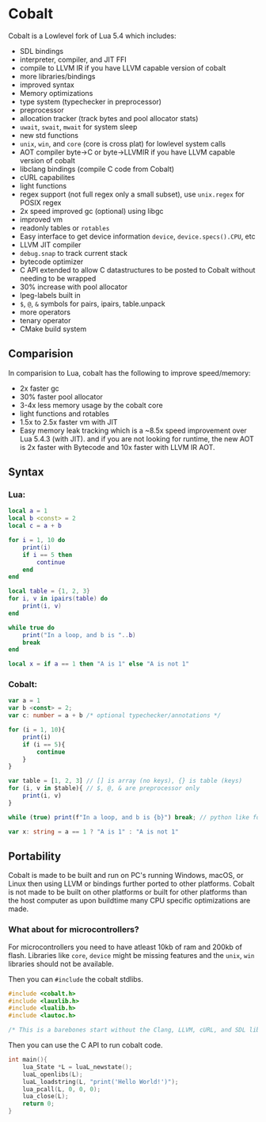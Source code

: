 # Cobalt
Cobalt is a Lowlevel fork of Lua 5.4 which includes:
- SDL bindings
- interpreter, compiler, and JIT FFI
- compile to LLVM IR if you have LLVM capable version of cobalt
- more libraries/bindings
- improved syntax
- Memory optimizations
- type system (typechecker in preprocessor)
- preprocessor
- allocation tracker (track bytes and pool allocator stats)
- `uwait`, `swait`, `mwait` for system sleep
- new std functions
- `unix`, `win`, and `core` (core is cross plat) for lowlevel system calls
- AOT compiler byte->C or byte->LLVMIR if you have LLVM capable version of cobalt
- libclang bindings (compile C code from Cobalt)
- cURL capabilites
- light functions
- regex support (not full regex only a small subset), use `unix.regex` for POSIX regex
- 2x speed improved gc (optional) using libgc
- improved vm
- readonly tables or `rotables`
- Easy interface to get device information `device`, `device.specs().CPU`, etc
- LLVM JIT compiler
- `debug.snap` to track current stack
- bytecode optimizer
- C API extended to allow C datastructures to be posted to Cobalt without needing to be wrapped
- 30% increase with pool allocator
- lpeg-labels built in
- `$`, `@`, `&` symbols for pairs, ipairs, table.unpack
- more operators
- tenary operator
- CMake build system
## Comparision
In comparision to Lua, cobalt has the following to improve speed/memory:
- 2x faster gc
- 30% faster pool allocator
- 3-4x less memory usage by the cobalt core
- light functions and rotables
- 1.5x to 2.5x faster vm with JIT
- Easy memory leak tracking
which is a ~8.5x speed improvement over Lua 5.4.3 (with JIT). and if you are not looking for runtime, the new AOT is 2x faster with Bytecode and 10x faster with LLVM IR AOT.
## Syntax
### Lua:
```lua  
local a = 1
local b <const> = 2
local c = a + b

for i = 1, 10 do
    print(i)
    if i == 5 then
        continue
    end
end

local table = {1, 2, 3}
for i, v in ipairs(table) do
    print(i, v)
end

while true do 
    print("In a loop, and b is "..b) 
    break 
end

local x = if a == 1 then "A is 1" else "A is not 1"
```
### Cobalt:
```ts
var a = 1
var b <const> = 2;
var c: number = a + b /* optional typechecker/annotations */

for (i = 1, 10){
    print(i)
    if (i == 5){
        continue
    }
}

var table = [1, 2, 3] // [] is array (no keys), {} is table (keys)
for (i, v in $table){ // $, @, & are preprocessor only
    print(i, v)
}

while (true) print(f"In a loop, and b is {b}") break; // python like format

var x: string = a == 1 ? "A is 1" : "A is not 1"
```
## Portability
Cobalt is made to be built and run on PC's running Windows, macOS, or Linux then
using LLVM or bindings further ported to other platforms. Cobalt is not made to be
built on other platforms or built for other platforms than the host computer as
upon buildtime many CPU specific optimizations are made.

### What about for microcontrollers?
For microcontrollers you need to have atleast 10kb of ram and 200kb of flash. Libraries like `core`, `device` might be
missing features and the `unix`, `win` libraries should not be available.

Then you can `#include` the cobalt stdlibs. 
```c
#include <cobalt.h>
#include <lauxlib.h>
#include <lualib.h>
#include <lautoc.h>

/* This is a barebones start without the Clang, LLVM, cURL, and SDL libraries or standard libraries */
```
Then you can use the C API to run cobalt code.
```c
int main(){
    lua_State *L = luaL_newstate();
    luaL_openlibs(L);
    luaL_loadstring(L, "print('Hello World!')");
    lua_pcall(L, 0, 0, 0);
    lua_close(L);
    return 0;
}
```